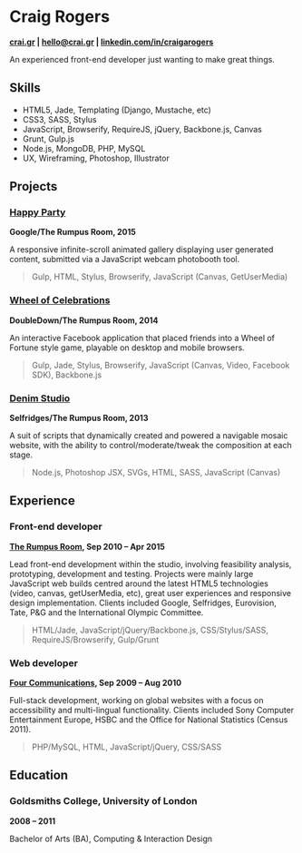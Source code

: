 
# Craig Rogers
**[crai.gr](http://www.crai.gr) | [hello@crai.gr](mailto:hello@crai.gr) | [linkedin.com/in/craigarogers](https://uk.linkedin.com/in/craigarogers)**

An experienced front-end developer just wanting to make great things.


## Skills

- HTML5, Jade, Templating (Django, Mustache, etc)
- CSS3, SASS, Stylus
- JavaScript, Browserify, RequireJS, jQuery, Backbone.js, Canvas
- Grunt, Gulp.js
- Node.js, MongoDB, PHP, MySQL
- UX, Wireframing, Photoshop, Illustrator


## Projects

### [Happy Party](https://www.globalhappyparty.com)
**Google/The Rumpus Room, 2015**

A responsive infinite-scroll animated gallery displaying user generated content, submitted via a JavaScript webcam photobooth tool.
> Gulp, HTML, Stylus, Browserify, JavaScript (Canvas, GetUserMedia)

### [Wheel of Celebrations](https://www.wheelofcelebrations.com)
**DoubleDown/The Rumpus Room, 2014**

An interactive Facebook application that placed friends into a Wheel of Fortune style game, playable on desktop and mobile browsers.
> Gulp, Jade, Stylus, Browserify, JavaScript (Canvas, Video, Facebook SDK), Backbone.js

### [Denim Studio](http://trr.tv/selfridges)
**Selfridges/The Rumpus Room, 2013**

A suit of scripts that dynamically created and powered a navigable mosaic website, with the ability to control/moderate/tweak the composition at each stage.
> Node.js, Photoshop JSX, SVGs, HTML, SASS, JavaScript (Canvas)


## Experience

### Front-end developer
**[The Rumpus Room](http://www.trr.tv), Sep 2010 – Apr 2015**

Lead front-end development within the studio, involving feasibility analysis, prototyping, development and testing. Projects were mainly large JavaScript web builds centred around the latest HTML5 technologies (video, canvas, getUserMedia, etc), great user experiences and responsive design implementation. Clients included Google, Selfridges, Eurovision, Tate, P&G and the International Olympic Committee.
> HTML/Jade, JavaScript/jQuery/Backbone.js, CSS/Stylus/SASS, RequireJS/Browserify, Gulp/Grunt

### Web developer
**[Four Communications](http://www.fourcommunications.com/), Sep 2009 – Aug 2010**

Full-stack development, working on global websites with a focus on accessibility and multi-lingual functionality. Clients included Sony Computer Entertainment Europe, HSBC and the Office for National Statistics (Census 2011). 
> PHP/MySQL, HTML, JavaScript/jQuery, CSS/SASS


## Education

### Goldsmiths College, University of London  
**2008 – 2011**

Bachelor of Arts (BA), Computing & Interaction Design  
